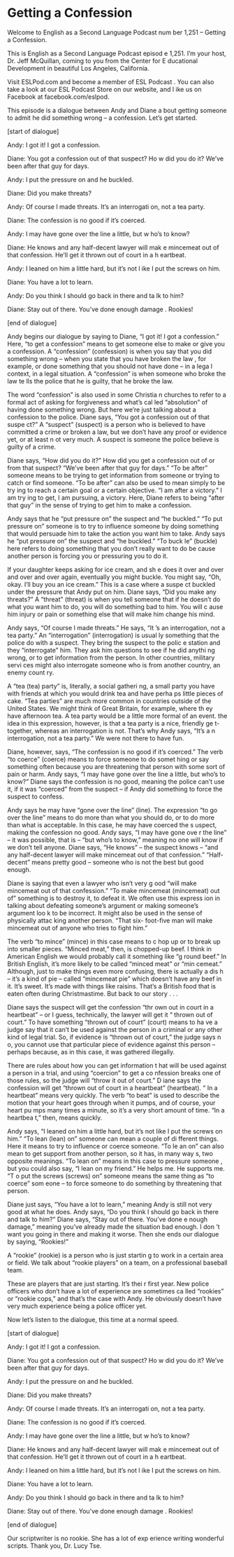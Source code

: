 # Getting a Confession

Welcome to English as a Second Language Podcast num ber 1,251 – Getting a Confession.

This is English as a Second Language Podcast episod e 1,251. I’m your host, Dr. Jeff McQuillan, coming to you from the Center for E ducational Development in beautiful Los Angeles, California.

Visit ESLPod.com and become a member of ESL Podcast . You can also take a look at our ESL Podcast Store on our website, and l ike us on Facebook at facebook.com/eslpod.

This episode is a dialogue between Andy and Diane a bout getting someone to admit he did something wrong – a confession. Let’s get started.

[start of dialogue]

Andy: I got it! I got a confession.

Diane: You got a confession out of that suspect? Ho w did you do it? We’ve been after that guy for days.

Andy: I put the pressure on and he buckled.

Diane: Did you make threats?

Andy: Of course I made threats. It’s an interrogati on, not a tea party.

Diane: The confession is no good if it’s coerced.

Andy: I may have gone over the line a little, but w ho’s to know?

Diane: He knows and any half-decent lawyer will mak e mincemeat out of that confession. He’ll get it thrown out of court in a h eartbeat.

Andy: I leaned on him a little hard, but it’s not l ike I put the screws on him.

Diane: You have a lot to learn.

Andy: Do you think I should go back in there and ta lk to him?

Diane: Stay out of there. You’ve done enough damage . Rookies!

[end of dialogue]

Andy begins our dialogue by saying to Diane, “I got  it! I got a confession.” Here, “to get a confession” means to get someone else to make or give you a confession. A “confession” (confession) is when you  say that you did something wrong – when you state that you have broken the law , for example, or done something that you should not have done – in a lega l context, in a legal situation. A “confession” is when someone who broke the law te lls the police that he is guilty, that he broke the law.

The word “confession” is also used in some Christia n churches to refer to a formal act of asking for forgiveness and what’s cal led “absolution” of having done something wrong. But here we’re just talking about a confession to the police. Diane says, “You got a confession out of that suspe ct?” A “suspect” (suspect) is a person who is believed to have committed a crime or broken a law, but we don’t have any proof or evidence yet, or at least n ot very much. A suspect is someone the police believe is guilty of a crime.

Diane says, “How did you do it?” How did you get a confession out of or from that suspect? “We’ve been after that guy for days.” “To be after” someone means to be trying to get information from someone or trying  to catch or find someone. “To be after” can also be used to mean simply to be try ing to reach a certain goal or a certain objective. “I am after a victory.” I am try ing to get, I am pursuing, a victory. Here, Diane refers to being “after that guy” in the  sense of trying to get him to make a confession.

Andy says that he “put pressure on” the suspect and  “he buckled.” “To put pressure on” someone is to try to influence someone  by doing something that would persuade him to take the action you want him to take. Andy says he “put pressure on” the suspect and “he buckled.” “To buck le” (buckle) here refers to doing something that you don’t really want to do be cause another person is forcing you or pressuring you to do it.

If your daughter keeps asking for ice cream, and sh e does it over and over and over and over again, eventually you might buckle. You might say, “Oh, okay. I’ll buy you an ice cream.” This is a case where a suspe ct buckled under the pressure that Andy put on him. Diane says, “Did you  make any threats?” A “threat” (threat) is when you tell someone that if he doesn’t do what you want him to do, you will do something bad to him. You will c ause him injury or pain or something else that will make him change his mind.

 Andy says, “Of course I made threats.” He says, “It ’s an interrogation, not a tea party.” An “interrogation” (interrogation) is usual ly something that the police do with a suspect. They bring the suspect to the polic e station and they “interrogate” him. They ask him questions to see if he did anythi ng wrong, or to get information from the person. In other countries, military servi ces might also interrogate someone who is from another country, an enemy count ry.

A “tea (tea) party” is, literally, a social gatheri ng, a small party you have with friends at which you would drink tea and have perha ps little pieces of cake. “Tea parties” are much more common in countries outside of the United States. We might think of Great Britain, for example, where th ey have afternoon tea. A tea party would be a little more formal of an event. the idea in this expression, however, is that a tea party is a nice, friendly ge t-together, whereas an interrogation is not. That’s why Andy says, “It’s a n interrogation, not a tea party.” We were not there to have fun.

Diane, however, says, “The confession is no good if  it’s coerced.” The verb “to coerce” (coerce) means to force someone to do somet hing or say something often because you are threatening that person with some sort of pain or harm. Andy says, “I may have gone over the line a little,  but who’s to know?” Diane says the confession is no good, meaning the police can’t use it, if it was “coerced” from the suspect – if Andy did something to force the suspect to confess.

Andy says he may have “gone over the line” (line). The expression “to go over the line” means to do more than what you should do,  or to do more than what is acceptable. In this case, he may have coerced the s uspect, making the confession no good. Andy says, “I may have gone ove r the line” – it was possible, that is – “but who’s to know,” meaning no  one will know if we don’t tell anyone. Diane says, “He knows” – the suspect knows – “and any half-decent lawyer will make mincemeat out of that confession.”  “Half-decent” means pretty good – someone who is not the best but good enough.

Diane is saying that even a lawyer who isn’t very g ood “will make mincemeat out of that confession.” “To make mincemeat (mincemeat)  out of” something is to destroy it, to defeat it. We often use this express ion in talking about defeating someone’s argument or making someone’s argument loo k to be incorrect. It might also be used in the sense of physically attac king another person. “That six- foot-five man will make mincemeat out of anyone who  tries to fight him.”

The verb “to mince” (mince) in this case means to c hop up or to break up into smaller pieces. “Minced meat,” then, is chopped-up beef. I think in American English we would probably call it something like “g round beef.” In British English, it’s more likely to be called “minced meat” or “min cemeat.” Although, just to make things even more confusing, there is actually a dis h – it’s a kind of pie – called “mincemeat pie” which doesn’t have any beef in it. It’s sweet. It’s made with things like raisins. That’s a British food that is eaten often during Christmastime. But back to our story . . .

Diane says the suspect will get the confession “thr own out in court in a heartbeat” – or I guess, technically, the lawyer will get it “ thrown out of court.” To have something “thrown out of court” (court) means to ha ve a judge say that it can’t be used against the person in a criminal or any other kind of legal trial. So, if evidence is “thrown out of court,” the judge says n o, you cannot use that particular piece of evidence against this person – perhaps because, as in this case, it was gathered illegally.

There are rules about how you can get information t hat will be used against a person in a trial, and using “coercion” to get a co nfession breaks one of those rules, so the judge will “throw it out of court.” D iane says the confession will get “thrown out of court in a heartbeat” (heartbeat). “ In a heartbeat” means very quickly. The verb “to beat” is used to describe the  motion that your heart goes through when it pumps, and of course, your heart pu mps many times a minute, so it’s a very short amount of time. “In a heartbea t,” then, means quickly.

Andy says, “I leaned on him a little hard, but it’s  not like I put the screws on him.” “To lean (lean) on” someone can mean a couple of di fferent things. Here it means to try to influence or coerce someone. “To le an on” can also mean to get support from another person, so it has, in many way s, two opposite meanings. “To lean on” means in this case to pressure someone , but you could also say, “I lean on my friend.” He helps me. He supports me. “T o put the screws (screws) on” someone means the same thing as “to coerce” som eone – to force someone to do something by threatening that person.

Diane just says, “You have a lot to learn,” meaning  Andy is still not very good at what he does. Andy says, “Do you think I should go back in there and talk to him?” Diane says, “Stay out of there. You’ve done e nough damage,” meaning you’ve already made the situation bad enough. I don ’t want you going in there and making it worse. Then she ends our dialogue by saying, “Rookies!”

A “rookie” (rookie) is a person who is just startin g to work in a certain area or field. We talk about “rookie players” on a team, on  a professional baseball team.

These are players that are just starting. It’s thei r first year. New police officers who don’t have a lot of experience are sometimes ca lled “rookies” or “rookie cops,” and that’s the case with Andy. He obviously doesn’t have very much experience being a police officer yet.

Now let’s listen to the dialogue, this time at a normal speed.

[start of dialogue]

Andy: I got it! I got a confession.

Diane: You got a confession out of that suspect? Ho w did you do it? We’ve been after that guy for days.

Andy: I put the pressure on and he buckled.

Diane: Did you make threats?

Andy: Of course I made threats. It’s an interrogati on, not a tea party.

Diane: The confession is no good if it’s coerced.

Andy: I may have gone over the line a little, but w ho’s to know?

Diane: He knows and any half-decent lawyer will mak e mincemeat out of that confession. He’ll get it thrown out of court in a h eartbeat.

Andy: I leaned on him a little hard, but it’s not l ike I put the screws on him.

Diane: You have a lot to learn.

Andy: Do you think I should go back in there and ta lk to him?

Diane: Stay out of there. You’ve done enough damage . Rookies!

[end of dialogue]

Our scriptwriter is no rookie. She has a lot of exp erience writing wonderful scripts. Thank you, Dr. Lucy Tse.



